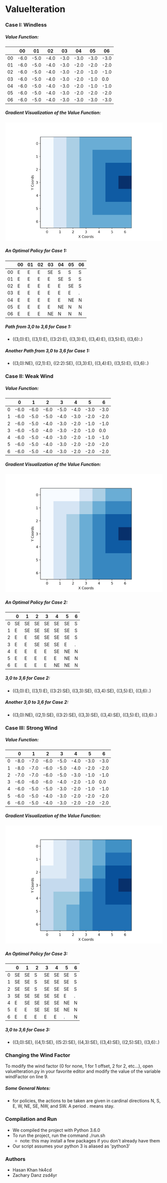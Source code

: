 # ValueIteration

### Case I: Windless

##### Value Function:
|   	| 00    | 01   	| 02   	| 03   	| 04   	| 05    | 06    |
|---	|------	|------	|------	|------	|------	|------	|------	|
| 00 	| -6.0 	| -5.0 	| -4.0 	| -3.0 	| -3.0 	| -3.0 	| -3.0 	|
| 01 	| -6.0 	| -5.0 	| -4.0 	| -3.0 	| -2.0 	| -2.0 	| -2.0 	|
| 02 	| -6.0 	| -5.0 	| -4.0 	| -3.0 	| -2.0 	| -1.0 	| -1.0 	|
| 03 	| -6.0 	| -5.0 	| -4.0 	| -3.0 	| -2.0 	| -1.0 	| 0.0  	|
| 04 	| -6.0 	| -5.0 	| -4.0 	| -3.0 	| -2.0 	| -1.0 	| -1.0 	|
| 05 	| -6.0 	| -5.0 	| -4.0 	| -3.0 	| -2.0 	| -2.0 	| -2.0 	|
| 06 	| -6.0 	| -5.0 	| -4.0 	| -3.0 	| -3.0 	| -3.0 	| -3.0 	|

##### Gradient Visualization of the Value Function:
![alt text](Figure_1.png)

##### An Optimal Policy for Case 1:
|   	| 00 	| 01 	| 02 	| 03  	| 04  	| 05    | 06 	|
|---	|---	|---	|---	|----	|----	|----	|---	|
| 00 	| E 	| E 	| E 	| SE 	| S  	| S  	| S 	|
| 01 	| E 	| E 	| E 	| E  	| SE 	| S  	| S 	|
| 02 	| E 	| E 	| E 	| E  	| E  	| SE 	| S 	|
| 03 	| E 	| E 	| E 	| E  	| E  	| E  	| . 	|
| 04 	| E 	| E 	| E 	| E  	| E  	| NE 	| N 	|
| 05 	| E 	| E 	| E 	| E  	| NE 	| N  	| N 	|
| 06 	| E 	| E 	| E 	| NE 	| N  	| N  	| N 	|

##### Path from 3,0 to 3,6 for Case 1:
* ((3,0):E), ((3,1):E), ((3:2):E), ((3,3):E), ((3,4):E), ((3,5):E), ((3,6):.)

##### Another Path from 3,0 to 3,6 for Case 1:
* ((3,0):NE), ((2,1):E), ((2:2):SE), ((3,3):E), ((3,4):E), ((3,5):E), ((3,6):.)

### Case II: Weak Wind

##### Value Function:
|   	| 0    	| 1    	| 2    	| 3    	| 4    	| 5    	| 6    	|
|---	|------	|------	|------	|------	|------	|------	|------	|
| 0 	| -6.0 	| -6.0 	| -6.0 	| -5.0 	| -4.0 	| -3.0 	| -3.0 	|
| 1 	| -6.0 	| -5.0 	| -5.0 	| -4.0 	| -3.0 	| -2.0 	| -2.0 	|
| 2 	| -6.0 	| -5.0 	| -4.0 	| -3.0 	| -2.0 	| -1.0 	| -1.0 	|
| 3 	| -6.0 	| -5.0 	| -4.0 	| -3.0 	| -2.0 	| -1.0 	| 0.0  	|
| 4 	| -6.0 	| -5.0 	| -4.0 	| -3.0 	| -2.0 	| -1.0 	| -1.0 	|
| 5 	| -6.0 	| -5.0 	| -4.0 	| -3.0 	| -2.0 	| -2.0 	| -2.0 	|
| 6 	| -6.0 	| -5.0 	| -4.0 	| -3.0 	| -2.0 	| -2.0 	| -2.0 	|

##### Gradient Visualization of the Value Function:
![alt text](Figure_2.png)

##### An Optimal Policy for Case 2:
|   	| 0    	| 1    	| 2    	| 3    	| 4    	| 5    	| 6    	|
|---	|------	|------	|------	|------	|------	|------	|------	|
| 0 	| SE	  | SE 	  | SE 	  | SE 	  | SE 	  | SE 	  | S 	  |
| 1 	| E 	  | SE 	  | SE 	  | SE 	  | SE 	  | SE 	  | S 	  |
| 2 	| E 	  | E 	  | SE 	  | SE 	  | SE 	  | SE 	  | S 	  |
| 3 	| E 	  | E 	  | SE 	  | SE 	  | SE 	  | E 	  | .  	  |
| 4 	| E 	  | E 	  | E 	  | E 	  | SE 	  | NE 	  | N 	  |
| 5 	| E 	  | E 	  | E 	  | E 	  | E 	  | NE 	  | N 	  |
| 6 	| E 	  | E 	  | E 	  | E 	  | NE 	  | NE 	  | N 	  |

##### 3,0 to 3,6 for Case 2:
* ((3,0):E), ((3,1):E), ((3:2):SE), ((3,3):SE), ((3,4):SE), ((3,5):E), ((3,6):.)

##### Another 3,0 to 3,6 for Case 2:
* ((3,0):NE), ((2,1):SE), ((3:2):SE), ((3,3):SE), ((3,4):SE), ((3,5):E), ((3,6):.)

### Case III: Strong Wind

##### Value Function:
|   	| 0    	| 1    	| 2    	| 3    	| 4    	| 5    	| 6    	|
|---	|------	|------	|------	|------	|------	|------	|------	|
| 0 	| -8.0 	| -7.0 	| -6.0 	| -5.0 	| -4.0 	| -3.0 	| -3.0 	|
| 1 	| -8.0 	| -7.0 	| -6.0 	| -5.0 	| -4.0 	| -2.0 	| -2.0 	|
| 2 	| -7.0 	| -7.0 	| -6.0 	| -5.0 	| -3.0 	| -1.0 	| -1.0 	|
| 3 	| -6.0 	| -6.0 	| -6.0 	| -4.0 	| -2.0 	| -1.0 	| 0.0  	|
| 4 	| -6.0 	| -5.0 	| -5.0 	| -3.0 	| -2.0 	| -1.0 	| -1.0 	|
| 5 	| -6.0 	| -5.0 	| -4.0 	| -3.0 	| -2.0 	| -2.0 	| -2.0 	|
| 6 	| -6.0 	| -5.0 	| -4.0 	| -3.0 	| -2.0 	| -2.0 	| -2.0 	|

##### Gradient Visualization of the Value Function:
![alt text](Figure_3.png)

##### An Optimal Policy for Case 3:

|   	| 0    	| 1    	| 2    	| 3    	| 4    	| 5    	| 6    	|
|---	|------	|------	|------	|------	|------	|------	|------	|
| 0 	| SE	| SE 	| S 	| SE 	| SE 	| SE 	| S 	|
| 1 	| SE 	| SE 	| S 	| SE 	| SE 	| SE	| S 	|
| 2 	| SE 	| SE 	| S 	| SE 	| SE 	| SE 	| S 	|
| 3 	| SE 	| SE 	| SE 	| SE 	| SE 	| E 	| .  	|
| 4 	| E 	| SE 	| SE 	| SE 	| SE 	| NE	| N 	|
| 5 	| E 	| E 	| SE 	| SE 	| SE 	| NE 	| N 	|
| 6 	| E 	| E 	| E 	| E 	| E 	| . 	| N 	|

##### 3,0 to 3,6 for Case 3:

* ((3,0):SE), ((4,1):SE), ((5:2):SE), ((4,3):SE), ((3,4):SE), ((2,5):SE), ((3,6):.)

### Changing the Wind Factor

To modify the wind factor (0 for none, 1 for 1 offset, 2 for 2, etc...), open valueIteration.py in your favorite editor and modify the value of the variable windFactor on line 9.

##### Some General Notes:
* for policies, the actions to be taken are given in cardinal directions N, S, E, W, NE, SE, NW, and SW. A period . means stay.

### Compilation and Run

* We compiled the project with Python 3.6.0
* To run the project, run the command ./run.sh
    * note: this may install a few packages if you don't already have them
* Our script assumes your python 3 is aliased as 'python3'

### Authors

* Hasan Khan hk4cd
* Zachary Danz zsd4yr
